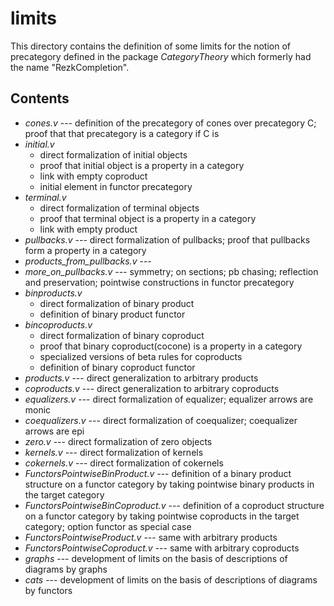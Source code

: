 limits
===============

This directory contains the definition of some limits for the notion of precategory defined in the package *CategoryTheory* which formerly had the name "RezkCompletion".

## Contents


* *cones.v* --- definition of the precategory of cones over precategory C; proof that that precategory is a category if C is
* *initial.v*
  * direct formalization of initial objects
  * proof that initial object is a property in a category
  * link with empty coproduct
  * initial element in functor precategory
* *terminal.v*
  * direct formalization of terminal objects
  * proof that terminal object is a property in a category
  * link with empty product
* *pullbacks.v* --- direct formalization of pullbacks; proof that pullbacks form a property in a category
* *products_from_pullbacks.v* ---
* *more_on_pullbacks.v* --- symmetry; on sections; pb chasing; reflection and preservation; pointwise constructions in functor precategory 
* *binproducts.v*
  * direct formalization of binary product
  * definition of binary product functor
* *bincoproducts.v*
  * direct formalization of binary coproduct
  * proof that binary coproduct(cocone) is a property in a category
  * specialized versions of beta rules for coproducts
  * definition of binary coproduct functor
* *products.v* --- direct generalization to arbitrary products
* *coproducts.v* --- direct generalization to arbitrary coproducts
* *equalizers.v* --- direct formalization of equalizer; equalizer arrows are monic
* *coequalizers.v* --- direct formalization of coequalizer; coequalizer arrows are epi
* *zero.v* --- direct formalization of zero objects
* *kernels.v* --- direct formalization of kernels
* *cokernels.v* --- direct formalization of cokernels
* *FunctorsPointwiseBinProduct.v*  --- definition of a binary product structure on a functor category by taking pointwise binary products in the target category
* *FunctorsPointwiseBinCoproduct.v* --- definition of a coproduct structure on a functor category by taking pointwise coproducts in the target category; option functor as special case
* *FunctorsPointwiseProduct.v* --- same with arbitrary products
* *FunctorsPointwiseCoproduct.v* --- same with arbitrary coproducts
* *graphs* --- development of limits on the basis of descriptions of diagrams by graphs
* *cats* --- development of limits on the basis of descriptions of diagrams by functors

